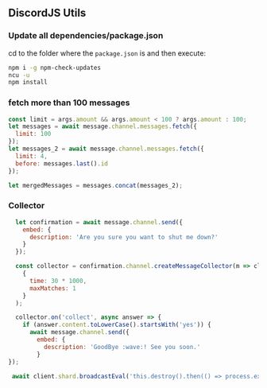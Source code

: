 ## DiscordJS Utils

### Update all dependencies/package.json

cd to the folder where the `package.json` is and then execute:

```sh
npm i -g npm-check-updates
ncu -u
npm install
```

### fetch more than 100 messages

```js
const limit = args.amount && args.amount < 100 ? args.amount : 100;
let messages = await message.channel.messages.fetch({
  limit: 100
});
let messages_2 = await message.channel.messages.fetch({
  limit: 4,
  before: messages.last().id
});

let mergedMessages = messages.concat(messages_2);
```

### Collector

```js
  let confirmation = await message.channel.send({
    embed: {
      description: 'Are you sure you want to shut me down?'
    }
  });

  const collector = confirmation.channel.createMessageCollector(m => client.credentials.ownerId.includes(m.author.id) && (m.content.toLowerCase().startsWith('yes') || m.content.toLowerCase().startsWith('no')),
    {
      time: 30 * 1000,
      maxMatches: 1
    }
  );

  collector.on('collect', async answer => {
    if (answer.content.toLowerCase().startsWith('yes')) {
      await message.channel.send({
        embed: {
          description: 'GoodBye :wave:! See you soon.'
        }
});

 await client.shard.broadcastEval('this.destroy().then(() => process.exitCode = 0)');
```
